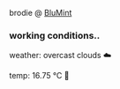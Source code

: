 brodie @ [BluMint](https://www.linkedin.com/company/blumint-io/)

<!--weather_start-->
### working conditions..

weather: overcast clouds ☁️

temp: 16.75 °C 👕

<!--weather_end-->
